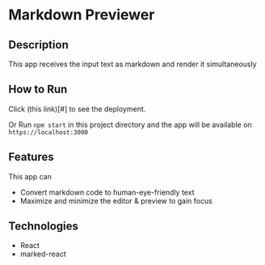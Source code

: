 # Markdown Previewer

## Description

This app receives the input text as markdown and render it simultaneously

## How to Run

Click (this link)[#] to see the deployment.

Or Run `npm start` in this project directory and the app will be available on `https://localhost:3000`

## Features

This app can

- Convert markdown code to human-eye-friendly text
- Maximize and minimize the editor & preview to gain focus

## Technologies

- React
- marked-react
